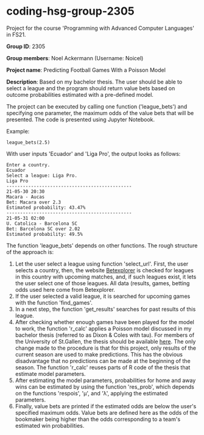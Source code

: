 # coding-hsg-group-2305
Project for the course 'Programming with Advanced Computer Languages' in FS21.

**Group ID**: 2305

**Group members**: Noel Ackermann (Username: Noicel)

**Project name**: Predicting Football Games With a Poisson Model

**Description**: Based on my bachelor thesis. The user should be able to select a league and the program should return value bets based on outcome probabilities estimated with a pre-defined model.

The project can be executed by calling one function ('league_bets') and specifying one parameter, the maximum odds of the value bets that will be presented. The code is presented using Jupyter Notebook.

Example:
```
league_bets(2.5)
```

With user inputs 'Ecuador' and 'Liga Pro', the output looks as follows:
```
Enter a country.
Ecuador
Select a league: Liga Pro.
Liga Pro
----------------------------------------------
21-05-30 20:30
Macara - Aucas
Bet: Macara over 2.3
Estimated probability: 43.47%
----------------------------------------------
21-05-31 02:00
U. Catolica - Barcelona SC
Bet: Barcelona SC over 2.02
Estimated probability: 49.5%
```

The function 'league_bets' depends on other functions. The rough structure of the approach is:
1. Let the user select a league using function 'select_url'. First, the user selects a country, then, the website [Betexplorer](https://www.betexplorer.com) is checked for leagues in this country with upcoming matches, and, if such leagues exist, it lets the user select one of those leagues. All data (results, games, betting odds used here come from Betexplorer.
2. If the user selected a valid league, it is searched for upcoming games with the function 'find_games'.
3. In a next step, the function 'get_results' searches for past results of this league.
4. After checking whether enough games have been played for the model to work, the function 'r_calc' applies a Poisson model discussed in my bachelor thesis (referred to as Dixon & Coles with tau). For members of the University of St.Gallen, the thesis should be available [here](https://universitaetstgallen.sharepoint.com/sites/EDOCDB/edocDocsPublished/16604001101.pdf). The only change made to the procedure is that for this project, only results of the current season are used to make predictions. This has the obvious disadvantage that no predictions can be made at the beginning of the season. The function 'r_calc' reuses parts of R code of the thesis that estimate model parameters.
5. After estimating the model parameters, probabilities for home and away wins can be estimated by using the function 'res_prob', which depends on the functions 'respois', 'μ', and 'λ', applying the estimated parameters.
6. Finally, value bets are printed if the estimated odds are below the user's specified maximum odds. Value bets are defined here as the odds of the bookmaker being higher than the odds corresponding to a team's estimated win probabilities.
